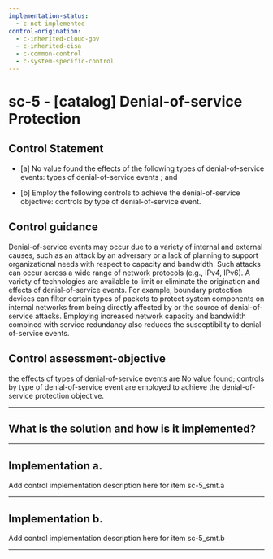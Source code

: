 ```yaml
---
implementation-status:
  - c-not-implemented
control-origination:
  - c-inherited-cloud-gov
  - c-inherited-cisa
  - c-common-control
  - c-system-specific-control
---
```


# sc-5 - \[catalog\] Denial-of-service Protection

## Control Statement

- \[a\]  No value found the effects of the following types of denial-of-service events: types of denial-of-service events ; and

- \[b\] Employ the following controls to achieve the denial-of-service objective: controls by type of denial-of-service event.

## Control guidance

Denial-of-service events may occur due to a variety of internal and external causes, such as an attack by an adversary or a lack of planning to support organizational needs with respect to capacity and bandwidth. Such attacks can occur across a wide range of network protocols (e.g., IPv4, IPv6). A variety of technologies are available to limit or eliminate the origination and effects of denial-of-service events. For example, boundary protection devices can filter certain types of packets to protect system components on internal networks from being directly affected by or the source of denial-of-service attacks. Employing increased network capacity and bandwidth combined with service redundancy also reduces the susceptibility to denial-of-service events.

## Control assessment-objective

the effects of types of denial-of-service events are No value found;
controls by type of denial-of-service event are employed to achieve the denial-of-service protection objective.

______________________________________________________________________

## What is the solution and how is it implemented?

<!-- Please leave this section blank and enter implementation details in the parts below. -->

______________________________________________________________________

## Implementation a.

Add control implementation description here for item sc-5_smt.a

______________________________________________________________________

## Implementation b.

Add control implementation description here for item sc-5_smt.b

______________________________________________________________________
